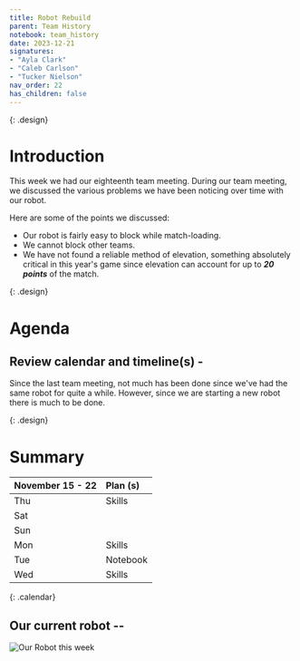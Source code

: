 ```yaml
---
title: Robot Rebuild
parent: Team History
notebook: team_history
date: 2023-12-21
signatures:
- "Ayla Clark"
- "Caleb Carlson"
- "Tucker Nielson"
nav_order: 22
has_children: false
---
```


{: .design}
# Introduction 

This week we had our eighteenth team meeting. During our team meeting, we discussed the various problems we have been noticing over time with our robot.

Here are some of the points we discussed:

* Our robot is fairly easy to block while match-loading.
* We cannot block other teams.
* We have not found a reliable method of elevation, something absolutely critical in this year's game since elevation can account for up to ***20 points*** of the match.

{: .design}
# Agenda 

## Review calendar and timeline(s) -
Since the last team meeting, not much has been done since we've had the same robot for quite a while. However, since we are starting a new robot there is much to be done. 
      
{: .design}
# Summary

| November 15 -  22 | Plan (s) |
|:---|:---|
| Thu | Skills |
| Sat |  |
| Sun |  |
| Mon | Skills |
| Tue | Notebook |
| Wed | Skills |
{: .calendar}

## Our current robot --
<img src="https://lh3.googleusercontent.com/pw/ABLVV84owQDmAKq3RnwD-n_4yluLxXAP_ljgvdNPA5h-BEX16LpwfOUMO1S0icX75qawHk5f6deXJrUUJeClRAdQhi2Qc6QfCS0basJJInZH6VXwvqCC7zHYYNdWVktuOw3lq64EXVorFZZnJc-7iZ7jJf03=w1466-h1099-s-no-gm" alt="Our Robot this week">